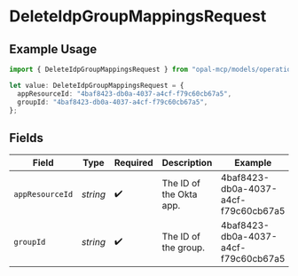 # DeleteIdpGroupMappingsRequest

## Example Usage

```typescript
import { DeleteIdpGroupMappingsRequest } from "opal-mcp/models/operations";

let value: DeleteIdpGroupMappingsRequest = {
  appResourceId: "4baf8423-db0a-4037-a4cf-f79c60cb67a5",
  groupId: "4baf8423-db0a-4037-a4cf-f79c60cb67a5",
};
```

## Fields

| Field                                | Type                                 | Required                             | Description                          | Example                              |
| ------------------------------------ | ------------------------------------ | ------------------------------------ | ------------------------------------ | ------------------------------------ |
| `appResourceId`                      | *string*                             | :heavy_check_mark:                   | The ID of the Okta app.              | 4baf8423-db0a-4037-a4cf-f79c60cb67a5 |
| `groupId`                            | *string*                             | :heavy_check_mark:                   | The ID of the group.                 | 4baf8423-db0a-4037-a4cf-f79c60cb67a5 |